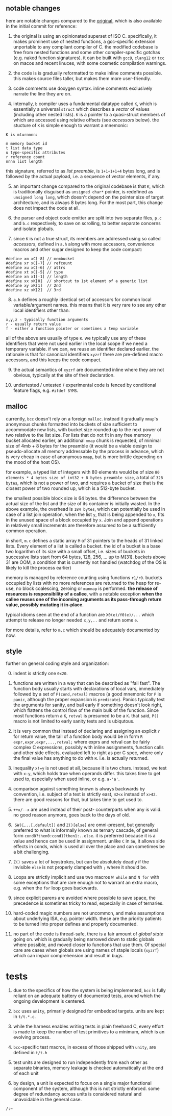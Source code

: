 ## notable changes

here are notable changes compared to the [original](http://kparc.com/b), which is also available in the initial commit for reference:

1. the original is using an opinionated superset of ISO C. specifically, it makes prominent use of nested functions, a gcc-specific extension unportable to any compliant compiler of C. the modified codebase is free from nested functions and some other compiler-specific gotchas (e.g. naked function signatures). it can be built with `gcc9`, `clang12` or `tcc` on macos and recent linuces, with some cosmetic compilation warnings.

2. the code is is gradually reformatted to make inline comments possible. this makes source files taller, but makes them more user-friendly.

3. code comments use doxygen syntax. inline comments exclusively narrate the line they are on.

4. internally, `b` compiler uses a fundamental datatype called `K`, which is essentially a universal `struct` which describes a *vector* of values (including other nested lists). `K` is a pointer to a quasi-struct members of which are accessed using relative offsets (see *accessors* below). the stucture of `K` is simple enough to warrant a mnemonic:

```
K is mturnnnn:

m memory bucket id
t list data type
u type-specific attributes
r reference count
nnnn list length
```

this signature, referred to as *list preamble*, is `1+1+1+1+4` bytes long, and is followed by the actual payload, i.e. a sequence of vector elements, if any.

5. an important change compared to the original codebase is that `K`, which is traditionally disguised as `unsigned char*` pointer, is redefined as `unsigned long long`, which doesn't depend on the pointer size of target architecture, and is always 8 bytes long. For the most part, this change does not impact the code at all.

6. the parser and object code emitter are split into two separate files, `p.c` and `b.c` respectively, to save on scrolling, to better separate concerns and isolate globals.

7. since `K` is not a true struct, its members are addressed using so called *accessors*, defined in `a.h` along with more accessors, convenience macros and other sugar designed to keep the code compact:

```
#define xm xC[-8] // membucket
#define xr xC[-7] // refcount
#define xu xC[-6] // attrs
#define xt xC[-5] // type
#define xn xI[-1] // length
#define xx xK[0]  // shortcut to 1st element of a generic list
#define xy xK[1]  // 2nd
#define xz xK[2]  // 3rd
```

8. `a.h` defines a roughly identical set of accessors for common local variable/argument names. this means that it is very rare to see any other local identifiers other than:

```
x,y,z - typically function arguments
r - usually return value
f - either a function pointer or sometimes a temp variable
```

all of the above are usually of type `K`. we typically use any of these identifiers that were not used earlier in the local scope if we need a temporary variable. if we can, we reuse an identifier declared earlier. the rationale is that for canonical identifiers `xyzrf` there are pre-defined macro accessors, and this keeps the code compact.

9. the actual semantics of `xyzrf` are documented inline where they are not obvious, typically at the site of their declaration.

10. undertested / untested / experimental code is fenced by conditional feature flags, e.g. `#ifdef SYMS`.

## malloc

currently, `bcc` doesn't rely on a foreign `malloc`. instead it gradually `mmap`'s  anonymous chunks formatted into buckets of size sufficient to accommodate new lists, with bucket size rounded up to the next power of two relative to the list size. For lists that do not fit in any free memory bucket allocated earlier, an additional `mmap` chunk is requested, of minimal size of 4mb + 8 bytes for the preamble (it would be a viable design to pseudo-allocate all memory addressable by the process in advance, which is very cheap in case of anonymous `mmap`, but is more brittle depending on the mood of the host OS).

for example, a typed list of integers with 80 elements would be of size `80 elements * 4 bytes size of int32 + 8 bytes preamble size`, a total of `328 bytes`, which is not a power of two, and requires a bucket of size that is the closest power of two rounded up, which is a 512-byte bucket.

the smallest possible block size is 64 bytes. the difference between the actual size of the list and the size of its container is initially wasted.  In the above example, the overhead is `184 bytes`, which can potentially be used in case of a list join operation, when the list `y`, that is being appended to `x`, fits in the unused space of a block occupied by `x`. Join and append operations in relatively small increments are therefore assumed to be a sufficiently common operation.

in short, `m.c` defines a static array `M` of 31 pointers to the heads of 31 linked lists. Every element of a list is called a bucket. the id of a bucket is a base two logarithm of its size with a small offset, i.e. sizes of buckets in successive lists start from 64 bytes, 128, 256, ... up to M[31]. buckets above 31 are OOM, a condition that is currently not handled (watchdog of the OS is likely to kill the process earlier)

memory is managed by reference counting using functions `r1/r0`. buckets occupied by lists with no more references are returned to the heap for re-use, no block coalescing, zeroing or `munmap` is performed. **the release of resources is responsibility of a callee**, with a notable exception **when the callee reuses one of the incoming arguments as its pass-through return value, possibly mutating it in-place**.

typical idioms seen at the end of a function are `X0(e)/Y0(e)/...` which attempt to release no longer needed `x,y,..` and return some `e`.

for more details, refer to `m.c` which should be adequately documented by now.

## style

further on general coding style and organization:

0. indent is strictly one `0x20`.

1. functions are written in a way that can be described as "fail fast". The function body usually starts with declarations of local vars, immediately followed by a set of `P(cond,retval)` macros (a good mnemonic for `P` is `panic`, although the proper expansion is `predicate`). Panics typically test the arguments for sanity, and bail early if something doesn't look right, which flattens the control flow of the main bulk of the function. Since most functions return a `K`, `retval` is presumed to be a `K`. that said, `P()` macro is not limited to early sanity tests and is ubiqutous.

2. it is very common that instead of declaring and assigning an explicit `r` for return value, the tail of a function body would be in form `R expr,expr,expr,...,retval;` where exprs and retval can be fairly complex C expressions, possibly with inline assignments, function calls and other side effects, evaluated left to right as per C spec, where only the final value has anything to do with `R`. i.e. is actually returned.

3. inequality `x!=y` is not used at all, because it is two chars. instead, we test with `x-y`, which holds true when operands differ. this takes time to get used to, especially when used inline, or e.g. `a-'a'`.

4. comparison against something known is always backwards by convention, i.e. subject of a test is strictly east, `42<x` instead of `x>42`. there are good reasons for that, but takes time to get used to.

5. `++x/--x` are used instead of their post- counterparts when any is valid. no good reason anymore, goes back to the days of old.

6.  `SW(C,..[,default])` and `Z()[else]` are omni-present, but generally preferred to what is informally known as ternary cascade, of general form `cond0?then0:cond1?then1:..else`. it is preferred because it is a value and hence can be used in assignment. unlike `C` in `SW`, it allows side effects in conds, which is used all over the place and can sometimes be a bit challenging.

7. `Z()` saves a lot of keystrokes, but can be absolutely deadly if the invisible `else` is not properly clamped with `;` where it should be.

8. Loops are strictly implicit and use two macros `W while` and `N for` with some exceptions that are rare enough not to warrant an extra macro, e.g. when the `for` loop goes backwards.

9. since explicit parens are avoided where possible to save space, the precedence is sometimes tricky to read, especially in case of ternaries.

10. hard-coded magic numbers are not uncommon, and make assumptions about underlying ISA, e.g. pointer width. these are the priority patients to be turned into proper defines and properly documented.

11. no part of the code is thread-safe, there is a fair amount of *global state* going on. which is gradually being narrowed down to static globals where possible, and moved closer to functions that use them. Of special care are cases when globals are using names of staple locals (`xyzrf`) which can impair comprehension and result in bugs.


# tests

1. due to the specifics of how the system is being implemented, `bcc` is fully reliant on an adequate battery of documented tests, around which the ongoing development is centered.

1. `bcc` uses `unity`, primarily designed for embedded targets. units are kept in `t/t.*.c`.

2. while the harness enables writing tests in plain freehand C, every effort is made to keep the number of test primitives to a minimum, which is an evolving process.

3. `bcc`-specific test macros, in excess of those shipped with `unity`, are defined in `t/t.h`

4. test units are designed to run independently from each other as separate binaries, memory leakage is checked automatically at the end of each unit

5. by design, a unit is expected to focus on a single major functional component of the system, although this is not strictly enforced. some degree of redundancy across units is considered natural and unavoidable in the general case.

`/:~`
